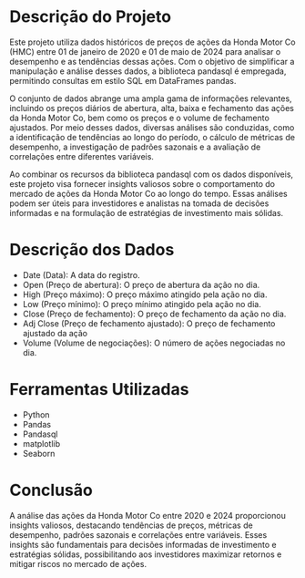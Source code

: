 # Descrição do Projeto

Este projeto utiliza dados históricos de preços de ações da Honda Motor Co (HMC) entre 01 de janeiro de 2020 e 01 de maio de 2024 para analisar o desempenho e as tendências dessas ações. Com o objetivo de simplificar a manipulação e análise desses dados, a biblioteca pandasql é empregada, permitindo consultas em estilo SQL em DataFrames pandas.

O conjunto de dados abrange uma ampla gama de informações relevantes, incluindo os preços diários de abertura, alta, baixa e fechamento das ações da Honda Motor Co, bem como os preços e o volume de fechamento ajustados. Por meio desses dados, diversas análises são conduzidas, como a identificação de tendências ao longo do período, o cálculo de métricas de desempenho, a investigação de padrões sazonais e a avaliação de correlações entre diferentes variáveis.

Ao combinar os recursos da biblioteca pandasql com os dados disponíveis, este projeto visa fornecer insights valiosos sobre o comportamento do mercado de ações da Honda Motor Co ao longo do tempo. Essas análises podem ser úteis para investidores e analistas na tomada de decisões informadas e na formulação de estratégias de investimento mais sólidas.

# Descrição dos Dados

* Date (Data): A data do registro.
* Open (Preço de abertura): O preço de abertura da ação no dia.
* High (Preço máximo): O preço máximo atingido pela ação no dia.
* Low (Preço mínimo): O preço mínimo atingido pela ação no dia.
* Close (Preço de fechamento): O preço de fechamento da ação no dia.
* Adj Close (Preço de fechamento ajustado): O preço de fechamento ajustado da ação
* Volume (Volume de negociações): O número de ações negociadas no dia.

# Ferramentas Utilizadas

* Python 
* Pandas
* Pandasql
* matplotlib
* Seaborn

# Conclusão

A análise das ações da Honda Motor Co entre 2020 e 2024 proporcionou insights valiosos, destacando tendências de preços, métricas de desempenho, padrões sazonais e correlações entre variáveis. Esses insights são fundamentais para decisões informadas de investimento e estratégias sólidas, possibilitando aos investidores maximizar retornos e mitigar riscos no mercado de ações.
